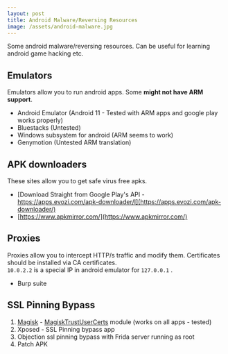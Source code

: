 ```yaml
---
layout: post
title: Android Malware/Reversing Resources
image: /assets/android-malware.jpg
---
```


Some android malware/reversing resources. Can be useful for learning android game hacking etc.

## Emulators

Emulators allow you to run android apps. Some **might not have ARM support**.

- Android Emulator (Android 11 - Tested with ARM apps and google play works properly)
- Bluestacks (Untested)
- Windows subsystem for android (ARM seems to work)
- Genymotion (Untested ARM translation)

## APK downloaders

These sites allow you to get safe virus free apks.

- [Download Straight from Google Play's API - https://apps.evozi.com/apk-downloader/I](https://apps.evozi.com/apk-downloader/)
- [https://www.apkmirror.com/](https://www.apkmirror.com/)

## Proxies

Proxies allow you to intercept HTTP/s traffic and modify them. Certificates should be installed via CA certificates.  
`10.0.2.2` is a special IP in android emulator for `127.0.0.1` .

- Burp suite

## SSL Pinning Bypass

1. [Magisk](https://github.com/topjohnwu/Magisk/) - [MagiskTrustUserCerts](https://github.com/NVISOsecurity/MagiskTrustUserCerts) module (works on all apps - tested)
2. Xposed - SSL Pinning bypass app
3. Objection ssl pinning bypass with Frida server running as root
4. Patch APK